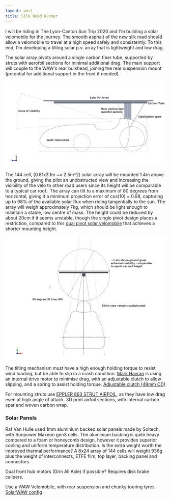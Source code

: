 ```yaml
---
layout: post
title: Silk Road Runner
---
```


I will be riding in The Lyon-Canton Sun Trip 2020 and I'm building a solar velomobile for the journey. The smooth asphalt of the new silk road should allow a velomobile to travel at a high speed safely and consistently.
To this end, I'm developing a tilting solar p.v. array that is lightweight and low drag. 

The solar array pivots around a single carbon fiber tube, supported by struts with aerofoil sections for minimal additional drag. The main support will couple to the WAW's rear bulkhead, joining the rear suspension mount (potential for additional support in the front if needed).

![SolarWAW](/figures/Silkroadrunner-sketch_side.png "Silkroadrunner side projection")

The 144 cell, (0.81x3.1m ~= 2.5m^2) solar array will be mounted 1.4m above the ground, giving the pilot an unobstructed view and increasing the visibility of the velo to other road users since its height will be comparable to a typical car roof.  
The array can tilt to a maximum of 80 degrees from horizontal, giving it a minimum projection error of cos(10) = 0.98, capturing up to 98% of the available solar flux when riding tangentially to the sun. The array will weigh approximately 7kg, which should be light enough to maintain a stable, low centre of mass. 
The height could be reduced by about 20cm if it seems unstable, though the single pivot design places a restriction, compared to this [dual pivot solar velomobile](https://solarvelomobile.wordpress.com/) that achieves a shorter mounting height.

![SolarWAW](/figures/Silkroadrunner-sketch_front.png "Silkroadrunner front projection")

The tilting mechanism must have a high enough holding torque to resist wind loading, but be able to slip in a crash condition. [Mark Havran](https://endless-sphere.com/forums/viewtopic.php?f=6&t=94721&sid=c873bc96a33fb6dda71d2c29d48ecb6b&start=25) is using an internal drive motor to minimise drag, with an adjustable clutch to allow slipping, and a spring to assist holding torque.
[Adjustable clutch (48mm OD)](https://uk.rs-online.com/web/p/products/5113842?cm_mmc=UK-PLA-DS3A-_-google-_-PLA_UK_EN_Pneumatics_And_Hydraulics_And_Power_Transmission-_-Power_Transmission_Clutches_And_Brakes%7CClutches_Adjustable_Friction-_-PRODUCT_GROUP&matchtype=&aud-359023887599:pla-393263323883&s_kwcid=AL!7457!3!243845744332!!!g!393263323883!&gclid=CjwKCAjw29vsBRAuEiwA9s-0Bx9nmETWNVvwxcU4uEgB3IJq5FwRqUJHuCg-BquFE8_f-Ggku1cpQRoClzIQAvD_BwE&gclsrc=aw.ds)

For mounting struts use [EPPLER 863 STRUT AIRFOIL](http://airfoiltools.com/airfoil/details?airfoil=e863-il), as they have low drag even at high angle of attack. 3D print airfoil sections, with internal carbon spar and woven carbon wrap.

### Solar Panels
Raf Van Hulle used 1mm aluminium backed solar panels made by Soltech, with Sunpower Maxeon gen3 cells. The aluminium backing is quite heavy compared to a foam or honeycomb design, however it provides superior cooling and uniform temperature distribution.
Is the extra weight worth the improved thermal performance? 
A 6x24 array of 144 cells will weight 936g plus the weight of interconnects, ETFE film, top layer, backing panel and connectors.


Dual front hub motors (Grin All Axle) if possible? Requires disk brake calipers.

Use a WAW Velomobile, with rear suspension and chunky touring tyres.
[SolarWAW config](https://docs.google.com/spreadsheets/d/1wEqqIy4X9xhtoNJgTPnYXVTqeOeeLkHr_mUNiSBvudw/edit?usp=drive_web)
